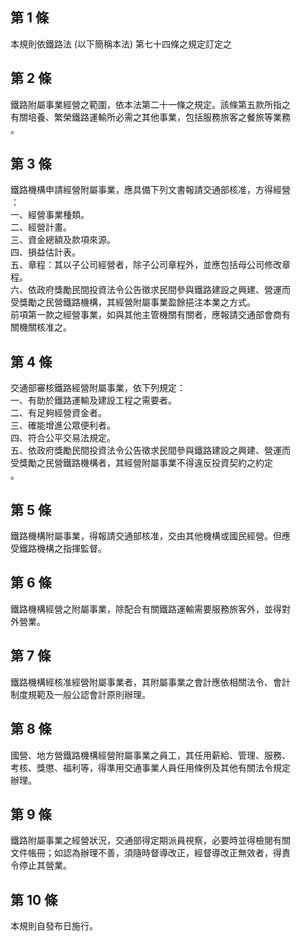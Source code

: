 第 1 條
-------
本規則依鐵路法 (以下簡稱本法) 第七十四條之規定訂定之

第 2 條
-------
鐵路附屬事業經營之範圍，依本法第二十一條之規定。該條第五款所指之  
有關培養、繁榮鐵路運輸所必需之其他事業，包括服務旅客之餐旅等業務  
。

第 3 條
-------
鐵路機構申請經營附屬事業，應具備下列文書報請交通部核准，方得經營  
：  
一、經營事業種類。  
二、經營計畫。  
三、資金總額及款項來源。  
四、損益估計表。  
五、章程：其以子公司經營者，除子公司章程外，並應包括母公司修改章  
    程。  
六、依政府獎勵民間投資法令公告徵求民間參與鐵路建設之興建、營運而  
    受獎勵之民營鐵路機構，其經營附屬事業盈餘挹注本業之方式。  
前項第一款之經營事業，如與其他主管機關有關者，應報請交通部會商有  
關機關核准之。

第 4 條
-------
交通部審核鐵路經營附屬事業，依下列規定：  
一、有助於鐵路運輸及建設工程之需要者。  
二、有足夠經營資金者。  
三、確能增進公眾便利者。  
四、符合公平交易法規定。  
五、依政府獎勵民間投資法令公告徵求民間參與鐵路建設之興建、營運而  
    受獎勵之民營鐵路機構者，其經營附屬事業不得違反投資契約之約定  
    。

第 5 條
-------
鐵路機構附屬事業，得報請交通部核准，交由其他機構或國民經營。但應  
受鐵路機構之指揮監督。

第 6 條
-------
鐵路機構經營之附屬事業，除配合有關鐵路運輸需要服務旅客外，並得對  
外營業。

第 7 條
-------
鐵路機構經核准經營附屬事業者，其附屬事業之會計應依相關法令、會計  
制度規範及一般公認會計原則辦理。

第 8 條
-------
國營、地方營鐵路機構經營附屬事業之員工，其任用薪給、管理、服務、  
考核、獎懲、福利等，得準用交通事業人員任用條例及其他有關法令規定  
辦理。

第 9 條
-------
鐵路附屬事業之經營狀況，交通部得定期派員視察，必要時並得檢閱有關  
文件帳冊；如認為辦理不善，須隨時督導改正，經督導改正無效者，得責  
令停止其營業。

第 10 條
--------
本規則自發布日施行。


